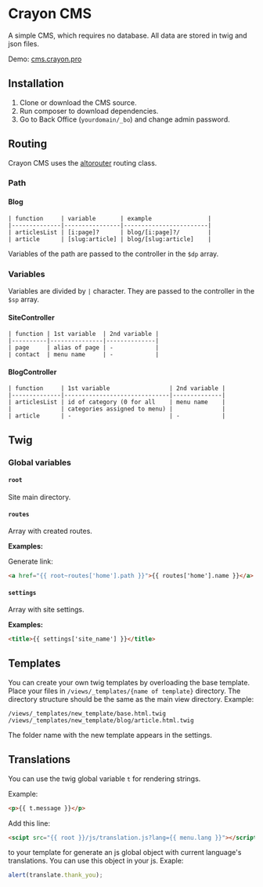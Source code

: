 # Crayon CMS
A simple CMS, which requires no database. All data are stored in twig and json files.

Demo: [cms.crayon.pro](http://cms.crayon.pro)

## Installation
1. Clone or download the CMS source.
2. Run composer to download dependencies.
3. Go to Back Office (`yourdomain/_bo`) and change admin password.

## Routing
Crayon CMS uses the [altorouter](http://altorouter.com/) routing class.
### Path
#### Blog
```
| function     | variable       | example                |
|--------------|----------------|------------------------|
| articlesList | [i:page]?      | blog/[i:page]?/        |
| article      | [slug:article] | blog/[slug:article]    |
```
Variables of the path are passed to the controller in the `$dp` array.
### Variables
Variables are divided by `|` character. They are passed to the controller in the `$sp` array.
#### SiteController
```
| function | 1st variable  | 2nd variable |
|----------|---------------|--------------|
| page     | alias of page | -            |
| contact  | menu name     | -            |
```
#### BlogController
```
| function     | 1st variable                 | 2nd variable |
|--------------|------------------------------|--------------|
| articlesList | id of category (0 for all    | menu name    |
|              | categories assigned to menu) |              |
| article      | -                            | -            |
```
## Twig
### Global variables
#### `root`
Site main directory.
#### `routes`
Array with created routes.

**Examples:**

Generate link: 
```html
<a href="{{ root~routes['home'].path }}">{{ routes['home'].name }}</a>
```
#### `settings`
Array with site settings.

**Examples:**

```html
<title>{{ settings['site_name'] }}</title>
```
## Templates
You can create your own twig templates by overloading the base template.
Place your files in `/views/_templates/{name of template}` directory.
The directory structure should be the same as the main view directory.
Example:
```
/views/_templates/new_template/base.html.twig
/views/_templates/new_template/blog/article.html.twig
```
The folder name with the new template appears in the settings.

## Translations
You can use the twig global variable `t` for rendering strings.

Example:
```html
<p>{{ t.message }}</p>
```
Add this line:
```html
<scipt src="{{ root }}/js/translation.js?lang={{ menu.lang }}"></script>
```
to your template for generate an js global object with current language's translations.
You can use this object in your js.
Exaple:
```js
alert(translate.thank_you);
```


